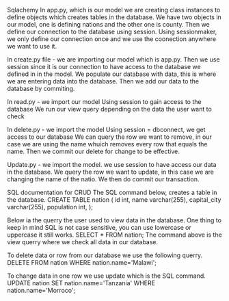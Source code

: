 Sqlachemy
In app.py, which is our model we are creating class instances to define objects which creates tables in the database.
We have two objects in our model, one is defining nations and the other one is county.
Then we define our connection to the database using session.
Using sessionmaker, we only define our connection once and we use the coonection anywhere we want to use it.

In create.py file - we are importing our model which is app.py.
Then we use session since it is our connection to have access to the database we defined in in the model.
We populate our database with data, this is where we are entering data into the database.
Then we add our data to the database by commiting.

In read.py - we import our model
Using session to gain access to the database
We run our view query depending on the data the user want to check

In delete.py - we import the model
Using session = dbconnect, we get access to our database
We can query the row we want to remove, in our case we are using the name whuich removes every row that equals the name.
Then we commit our delete for change to be effective.

Update.py - we import the model.
we use session to have access our data in the database.
We query the row we want to update, in this case we are changing the name of the natio.
We then do commit our transaction.


SQL documentation for CRUD
The SQL command below, creates a table in the database.
CREATE TABLE nation (
    id int,
    name varchar(255),
    capital_city varchar(255),
    population int,
);

Below ia the querry the user used to view data in the database.
One thing to keep in mind SQL is not case sensitive, you can use lowercase or uppercase it still works.
SELECT * FROM nation;
The command above is the view querry where we check all data in our database.

To delete data or row from our database we use the following querry.
DELETE FROM nation WHERE nation.name='Malawi';

To change data in one row we use update which is the SQL command.
UPDATE nation
SET nation.name='Tanzania'
WHERE nation.name='Morroco';